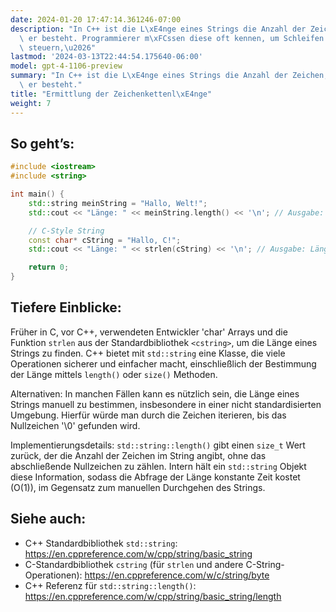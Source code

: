 ```yaml
---
date: 2024-01-20 17:47:14.361246-07:00
description: "In C++ ist die L\xE4nge eines Strings die Anzahl der Zeichen, aus denen\
  \ er besteht. Programmierer m\xFCssen diese oft kennen, um Schleifen korrekt zu\
  \ steuern,\u2026"
lastmod: '2024-03-13T22:44:54.175640-06:00'
model: gpt-4-1106-preview
summary: "In C++ ist die L\xE4nge eines Strings die Anzahl der Zeichen, aus denen\
  \ er besteht."
title: "Ermittlung der Zeichenkettenl\xE4nge"
weight: 7
---
```


## So geht’s:
```C++
#include <iostream>
#include <string>

int main() {
    std::string meinString = "Hallo, Welt!";
    std::cout << "Länge: " << meinString.length() << '\n'; // Ausgabe: Länge: 12

    // C-Style String
    const char* cString = "Hallo, C!";
    std::cout << "Länge: " << strlen(cString) << '\n'; // Ausgabe: Länge: 9

    return 0;
}
```

## Tiefere Einblicke:
Früher in C, vor C++, verwendeten Entwickler 'char' Arrays und die Funktion `strlen` aus der Standardbibliothek `<cstring>`, um die Länge eines Strings zu finden. C++ bietet mit `std::string` eine Klasse, die viele Operationen sicherer und einfacher macht, einschließlich der Bestimmung der Länge mittels `length()` oder `size()` Methoden.

Alternativen: In manchen Fällen kann es nützlich sein, die Länge eines Strings manuell zu bestimmen, insbesondere in einer nicht standardisierten Umgebung. Hierfür würde man durch die Zeichen iterieren, bis das Nullzeichen '\0' gefunden wird.

Implementierungsdetails: `std::string::length()` gibt einen `size_t` Wert zurück, der die Anzahl der Zeichen im String angibt, ohne das abschließende Nullzeichen zu zählen. Intern hält ein `std::string` Objekt diese Information, sodass die Abfrage der Länge konstante Zeit kostet (O(1)), im Gegensatz zum manuellen Durchgehen des Strings.

## Siehe auch:
- C++ Standardbibliothek `std::string`: https://en.cppreference.com/w/cpp/string/basic_string
- C-Standardbibliothek `cstring` (für `strlen` und andere C-String-Operationen): https://en.cppreference.com/w/c/string/byte
- C++ Referenz für `std::string::length()`: https://en.cppreference.com/w/cpp/string/basic_string/length
